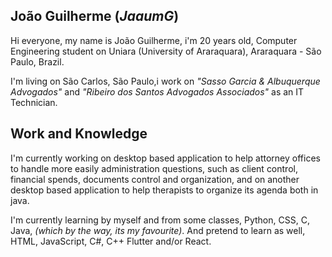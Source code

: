 ## João Guilherme (*JaaumG*)
Hi everyone, my name is João Guilherme, i'm 20 years old, Computer Engineering student on Uniara (University of Araraquara), Araraquara - São Paulo, Brazil.

 I'm living on São Carlos, São Paulo,i work on *"Sasso Garcia  & Albuquerque Advogados"* and *"Ribeiro dos Santos Advogados Associados"*  as an IT Technician.
 
 ## Work and Knowledge
 I'm currently working on desktop based application to help attorney offices to handle more easily administration questions, such as client control, financial spends, documents control and organization, and on another desktop based application to help therapists to organize its agenda both in java.
 
I'm currently learning by myself and from some classes, Python, CSS, C, Java, *(which by the way, its my favourite)*. And pretend to learn as well, HTML, JavaScript, C#, C++ Flutter and/or React.
